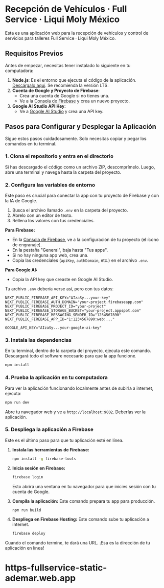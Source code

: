 # Recepción de Vehículos · Full Service · Liqui Moly México

Esta es una aplicación web para la recepción de vehículos y control de servicios para talleres Full Service · Liqui Moly México.

## Requisitos Previos

Antes de empezar, necesitas tener instalado lo siguiente en tu computadora:

1.  **Node.js**: Es el entorno que ejecuta el código de la aplicación. [Descárgalo aquí](https://nodejs.org/en/download/). Se recomienda la versión LTS.
2.  **Cuenta de Google y Proyecto de Firebase**:
    *   Crea una cuenta de Google si no tienes una.
    *   Ve a la [Consola de Firebase](https://console.firebase.google.com/) y crea un nuevo proyecto.
3.  **Google AI Studio API Key**:
    *   Ve a [Google AI Studio](https://aistudio.google.com/app/apikey) y crea una API key.

## Pasos para Configurar y Desplegar la Aplicación

Sigue estos pasos cuidadosamente. Solo necesitas copiar y pegar los comandos en tu terminal.

### 1. Clona el repositorio y entra en el directorio

Si has descargado el código como un archivo ZIP, descomprímelo. Luego, abre una terminal y navega hasta la carpeta del proyecto.

### 2. Configura las variables de entorno

Este paso es crucial para conectar la app con tu proyecto de Firebase y con la IA de Google.

1.  Busca el archivo llamado `.env` en la carpeta del proyecto.
2.  Ábrelo con un editor de texto.
3.  Rellena los valores con tus credenciales.

**Para Firebase:**

*   En la [Consola de Firebase](https://console.firebase.google.com/), ve a la configuración de tu proyecto (el ícono de engranaje).
*   En la pestaña "General", baja hasta "Tus apps".
*   Si no hay ninguna app web, crea una.
*   Copia las credenciales (`apiKey`, `authDomain`, etc.) en el archivo `.env`.

**Para Google AI:**

*   Copia la API key que creaste en Google AI Studio.

Tu archivo `.env` debería verse así, pero con tus datos:

```
NEXT_PUBLIC_FIREBASE_API_KEY="AIzaSy...your-key"
NEXT_PUBLIC_FIREBASE_AUTH_DOMAIN="your-project.firebaseapp.com"
NEXT_PUBLIC_FIREBASE_PROJECT_ID="your-project"
NEXT_PUBLIC_FIREBASE_STORAGE_BUCKET="your-project.appspot.com"
NEXT_PUBLIC_FIREBASE_MESSAGING_SENDER_ID="1234567890"
NEXT_PUBLIC_FIREBASE_APP_ID="1:1234567890:web:..."

GOOGLE_API_KEY="AIzaSy...your-google-ai-key"
```

### 3. Instala las dependencias

En tu terminal, dentro de la carpeta del proyecto, ejecuta este comando. Descargará todo el software necesario para que la app funcione.

```bash
npm install
```

### 4. Prueba la aplicación en tu computadora

Para ver la aplicación funcionando localmente antes de subirla a internet, ejecuta:

```bash
npm run dev
```

Abre tu navegador web y ve a `http://localhost:9002`. Deberías ver la aplicación.

### 5. Despliega la aplicación a Firebase

Este es el último paso para que tu aplicación esté en línea.

1.  **Instala las herramientas de Firebase:**
    ```bash
    npm install -g firebase-tools
    ```

2.  **Inicia sesión en Firebase:**
    ```bash
    firebase login
    ```
    Esto abrirá una ventana en tu navegador para que inicies sesión con tu cuenta de Google.

3.  **Compila la aplicación:**
    Este comando prepara tu app para producción.
    ```bash
    npm run build
    ```

4.  **Despliega en Firebase Hosting:**
    Este comando sube tu aplicación a internet.
    ```bash
    firebase deploy
    ```

Cuando el comando termine, te dará una URL. ¡Esa es la dirección de tu aplicación en línea!
# https-fullservice-static-ademar.web.app
